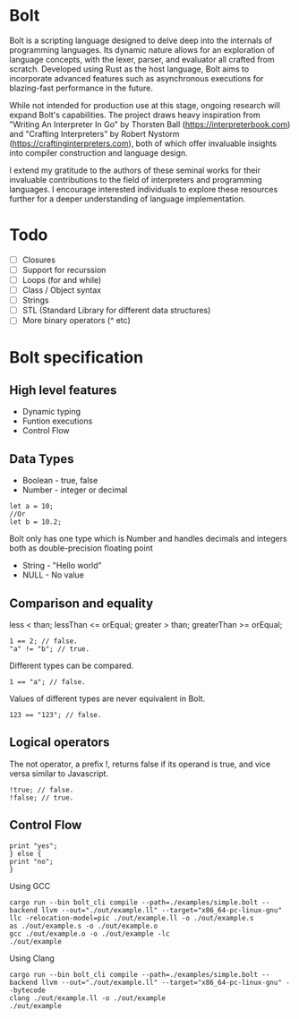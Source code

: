 # Bolt

Bolt is a scripting language designed to delve deep into the internals of programming languages. Its dynamic nature allows for an exploration of language concepts, with the lexer, parser, and evaluator all crafted from scratch. Developed using Rust as the host language, Bolt aims to incorporate advanced features such as asynchronous executions for blazing-fast performance in the future.

While not intended for production use at this stage, ongoing research will expand Bolt's capabilities. The project draws heavy inspiration from "Writing An Interpreter In Go" by Thorsten Ball (https://interpreterbook.com) and "Crafting Interpreters" by Robert Nystorm (https://craftinginterpreters.com), both of which offer invaluable insights into compiler construction and language design.

I extend my gratitude to the authors of these seminal works for their invaluable contributions to the field of interpreters and programming languages. I encourage interested individuals to explore these resources further for a deeper understanding of language implementation.

# Todo
-   [ ] Closures
-   [ ] Support for recurssion
-   [ ] Loops (for and while)
-   [ ] Class / Object syntax 
-   [ ] Strings
-   [ ] STL (Standard Library for different data structures)
-   [ ] More binary operators (^ etc)

# Bolt specification

## High level features
-   Dynamic typing
-   Funtion executions
-   Control Flow

## Data Types
-   Boolean - true, false
-   Number - integer or decimal
```
let a = 10;
//Or
let b = 10.2;
```
Bolt only has one type which is Number and handles decimals and integers both as double-precision floating point
-   String - "Hello world"
-   NULL - No value

## Comparison and equality

less < than;
lessThan <= orEqual;
greater > than;
greaterThan >= orEqual;

```
1 == 2; // false.
"a" != "b"; // true.
```

Different types can be compared.
```
1 == "a"; // false.
```

Values of different types are never equivalent in Bolt.
```
123 == "123"; // false.
```

## Logical operators

The not operator, a prefix !, returns false if its operand is true, and vice
versa similar to Javascript.

```
!true; // false.
!false; // true.
```

## Control Flow

```if (condition) {
print "yes";
} else {
print "no";
}
```

Using GCC
```shell
cargo run --bin bolt_cli compile --path=./examples/simple.bolt --backend llvm --out="./out/example.ll" --target="x86_64-pc-linux-gnu"
llc -relocation-model=pic ./out/example.ll -o ./out/example.s
as ./out/example.s -o ./out/example.o
gcc ./out/example.o -o ./out/example -lc
./out/example
```

Using Clang
```shell
cargo run --bin bolt_cli compile --path=./examples/simple.bolt --backend llvm --out="./out/example.ll" --target="x86_64-pc-linux-gnu" --bytecode
clang ./out/example.ll -o ./out/example
./out/example
```